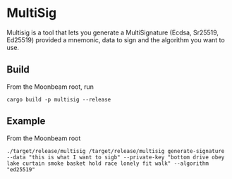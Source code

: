 # MultiSig

Multisig is a tool that lets you generate a MultiSignature (Ecdsa, Sr25519, Ed25519) provided a mnemonic, data to sign and the algorithm you want to use.

## Build
From the Moonbeam root, run

`cargo build -p multisig --release`

## Example
From the Moonbeam root

`./target/release/multisig /target/release/multisig generate-signature --data "this is what I want to sigb" --private-key "bottom drive obey lake curtain smoke basket hold race lonely fit walk" --algorithm "ed25519"`
